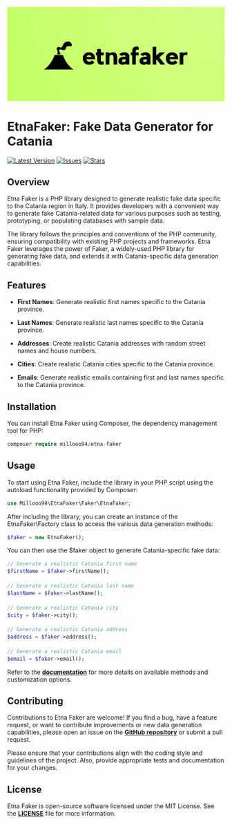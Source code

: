 ![EtnaFaker](docs/EtnaFaker.png?raw=true)
# EtnaFaker: Fake Data Generator for Catania

[![Latest Version](https://img.shields.io/github/release/millooo94/etna-faker.svg?style=flat-square)](https://github.com/millooo94/etna-faker/releases) [![Issues](https://img.shields.io/github/issues/millooo94/etna-faker.svg?style=flat-square)](https://github.com/millooo94/etna-faker/issues) [![Stars](https://img.shields.io/github/stars/millooo94/etna-faker.svg?style=flat-square)](https://github.com/millooo94/etna-faker/stargazers)

## Overview
Etna Faker is a PHP library designed to generate realistic fake data specific to the Catania region in Italy. It provides developers with a convenient way to generate fake Catania-related data for various purposes such as testing, prototyping, or populating databases with sample data.

The library follows the principles and conventions of the PHP community, ensuring compatibility with existing PHP projects and frameworks. Etna Faker leverages the power of Faker, a widely-used PHP library for generating fake data, and extends it with Catania-specific data generation capabilities.

## Features
- **First Names**: Generate realistic first names specific to the Catania province.

- **Last Names**: Generate realistic last names specific to the Catania province.

- **Addresses**: Create realistic Catania addresses with random street names and house numbers.

- **Cities**: Create realistic Catania cities specific to the Catania province.

- **Emails**: Generate realistic emails containing first and last names specific to the Catania province.

## Installation
You can install Etna Faker using Composer, the dependency management tool for PHP:
```php
composer require millooo94/etna-faker
```
## Usage
To start using Etna Faker, include the library in your PHP script using the autoload functionality provided by Composer:
```php
use Millooo94\EtnaFaker\Faker\EtnaFaker;
```
After including the library, you can create an instance of the EtnaFaker\Factory class to access the various data generation methods:
```php
$faker = new EtnaFaker();
```
You can then use the $faker object to generate Catania-specific fake data:
```php
// Generate a realistic Catania first name
$firstName = $faker->firstName();

// Generate a realistic Catania last name
$lastName = $faker->lastName();

// Generate a realistic Catania city
$city = $faker->city();

// Generate a realistic Catania address
$address = $faker->address();

// Generate a realistic Catania email
$email = $faker->email();
```
Refer to the [**documentation**](https://github.com/millooo94/etna-faker#etnafaker-package) for more details on available methods and customization options.
## Contributing
Contributions to Etna Faker are welcome! If you find a bug, have a feature request, or want to contribute improvements or new data generation capabilities, please open an issue on the [**GitHub repository**](https://github.com/millooo94/etna-faker) or submit a pull request.

Please ensure that your contributions align with the coding style and guidelines of the project. Also, provide appropriate tests and documentation for your changes.
## License
Etna Faker is open-source software licensed under the MIT License. See the [**LICENSE**](https://github.com/millooo94/etna-faker/blob/main/LICENSE) file for more information.









